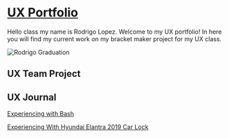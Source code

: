 # [UX Portfolio](https://github.com/UsabilityEngineering/ux-portfolio-rylopez838#ux-portfolio)
Hello class my name is Rodrigo Lopez. Welcome to my UX portfolio! In here you will find my current work on my bracket maker project for my UX class.

![Rodrigo Graduation](https://user-images.githubusercontent.com/112062392/186594675-7cd75fa3-dcb2-4308-907f-d02b32498baa.jpg)



## UX Team Project


## UX Journal


[Experiencing with Bash](j01/)

[Experiencing With Hyundai Elantra 2019 Car Lock](j02/)


